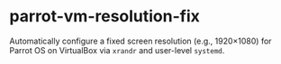# parrot-vm-resolution-fix
Automatically configure a fixed screen resolution (e.g., 1920×1080) for Parrot OS on VirtualBox via `xrandr` and user-level `systemd`.
